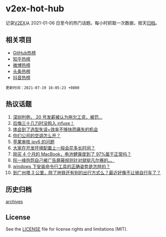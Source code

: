 # v2ex-hot-hub

 记录[V2EX](https://www.v2ex.com/)从 2021-01-06 日至今的热门话题。每小时抓取一次数据，按天[归档](archives)。
 
 ## 相关项目

- [GitHub热榜](https://github.com/snaildev/github-hot-hub)
- [知乎热榜](https://github.com/snaildev/zhihu-hot-hub)
- [微博热榜](https://github.com/snaildev/weibo-hot-hub)
- [头条热榜](https://github.com/snaildev/toutiao-hot-hub)
- [抖音热榜](https://github.com/snaildev/douyin-hot-hub)


 `更新时间：2021-07-19 16:05:23 +0800`

## 热议话题

1. [深圳判例， 20 号发薪被认为拖欠工资，被罚...](https://www.v2ex.com/t/790299)
1. [后悔三十几刀时没购入 infuse！](https://www.v2ex.com/t/790220)
1. [体会到了选型失误+效率不够快而痛失的机会](https://www.v2ex.com/t/790304)
1. [你们公司的空调怎么开？](https://www.v2ex.com/t/790284)
1. [苹果审核 ipv6 的问题](https://www.v2ex.com/t/790224)
1. [大家在开发环境配置上一般会花多长时间？](https://www.v2ex.com/t/790257)
1. [刚买 4 个月的 MacBook，电池健康度到了 97%属于正常吗？](https://www.v2ex.com/t/790264)
1. [阮一峰抱怨自己被广告屏蔽规则针对就挺凡尔赛的。。](https://www.v2ex.com/t/790313)
1. [windows 下安装命令行工具的正确姿势是怎样的？](https://www.v2ex.com/t/790320)
1. [到广州塔 3 公里，除了地铁还有别的出行方式么？最近好像不让骑自行车了？](https://www.v2ex.com/t/790295)

## 历史归档

[archives](archives)

## License

See the [LICENSE](LICENSE) file for license rights and limitations (MIT).
